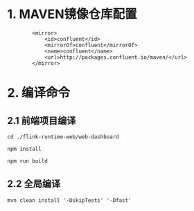 # 1. MAVEN镜像仓库配置

```shell
        <mirror>
            <id>confluent</id>
            <mirrorOf>confluent</mirrorOf>
            <name>confluent</name>
            <url>http://packages.confluent.io/maven/</url>
        </mirror>
```

# 2. 编译命令

## 2.1 前端项目编译

```shell
cd ./flink-runtime-web/web-dashboard
```

```shell
npm install
```

```shell
npm run build
```

## 2.2 全局编译

```shell
mvn clean install '-DskipTests' '-Dfast'
```
